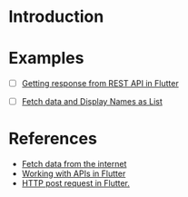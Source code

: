 #   Introduction


#   Examples
 - [ ] [Getting response from REST API in Flutter](https://blog.usejournal.com/getting-response-from-rest-api-in-flutter-7e0b00c459bd)
 - [ ] [Fetch data and Display Names as List](https://www.youtube.com/watch?v=skQ_m8Tcdlk)


#   References
- [Fetch data from the internet](https://flutter.dev/docs/cookbook/networking/fetch-data)
-   [Working with APIs in Flutter](https://medium.com/flutter-community/working-with-apis-in-flutter-8745968103e9)
- [HTTP post request in Flutter.](https://androidkt.com/http-post-request-in-flutter/)